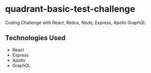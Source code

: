 # quadrant-basic-test-challenge
Coding Challenge with React, Redux, Node, Express, Apollo GraphQL

## Technologies Used
- React
- Express
- Apollo
- GraphQL
